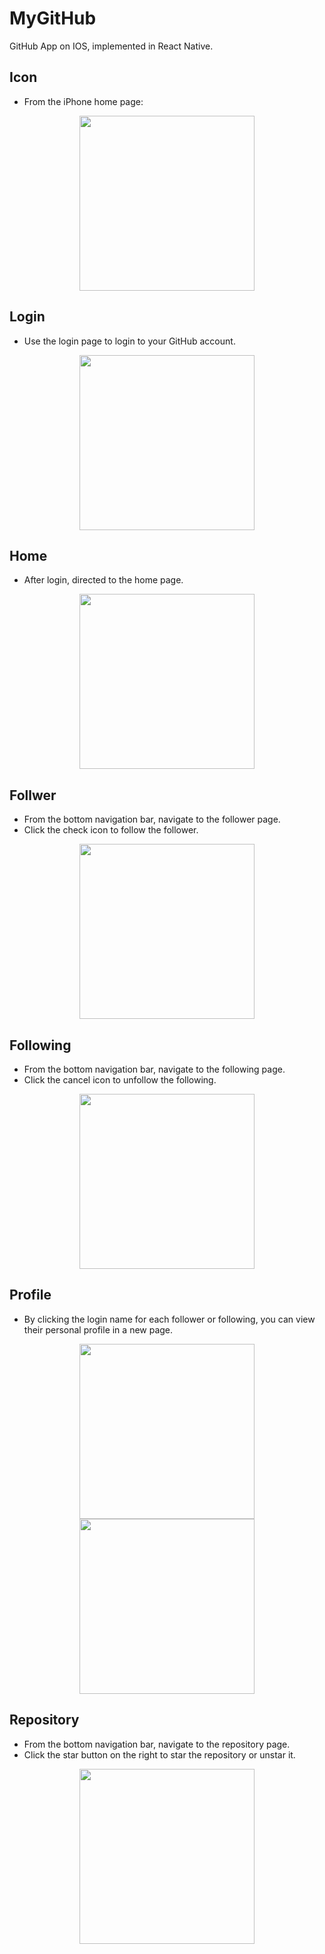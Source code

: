 # MyGitHub
GitHub App on IOS, implemented in React Native.

## Icon

* From the iPhone home page:

<p align="center">
  <img src="/other/icon.png" width="280"/>
</p>

## Login

* Use the login page to login to your GitHub account.

<p align="center">
  <img src="/other/login.png" width="280"/>
</p>

## Home

* After login, directed to the home page.

<p align="center">
  <img src="/other/home.png" width="280"/>
</p>

## Follwer

* From the bottom navigation bar, navigate to the follower page.
* Click the check icon to follow the follower.

<p align="center">
  <img src="/other/follower.png" width="280"/>
</p>

## Following

* From the bottom navigation bar, navigate to the following page.
* Click the cancel icon to unfollow the following.

<p align="center">
   <img src="/other/following.png" width="280"/>
</p>

## Profile

* By clicking the login name for each follower or following, you can view their personal profile in a new page.

<p align="center">
   <img src="/other/follower_personal.png" width="280"/>
   <img src="/other/following_personal.png" width="280"/>
</p>

## Repository

* From the bottom navigation bar, navigate to the repository page.
* Click the star button on the right to star the repository or unstar it.

<p align="center">
  <img src="/other/repo.png" width="280"/>
</p>
